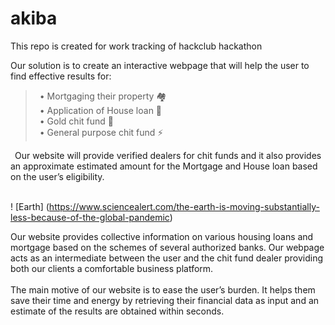 # akiba
This repo is created for work tracking of hackclub hackathon

Our solution is to create an interactive webpage that will help the user to find effective results for: 


>&ensp;• Mortgaging their property &#127960;<br>
&ensp;• Application of House loan &#127919;<br>
&ensp;• Gold chit fund &#128261; <br>
&ensp;• General purpose chit fund &#9889; <br>

&ensp;Our website will provide verified dealers for chit funds and it also provides an approximate estimated amount for the Mortgage and House loan based on the user’s eligibility.<br><br> 

! [Earth] (https://www.sciencealert.com/the-earth-is-moving-substantially-less-because-of-the-global-pandemic)

Our website provides collective information on various housing loans and mortgage based on the schemes of several authorized banks. Our webpage acts as an intermediate between the user and the chit fund dealer providing both our clients a comfortable business platform.<br><br>
The main motive of our website is to ease the user’s burden. It helps them save their time and energy by retrieving their financial data as input and an estimate of the results are obtained within seconds.<br>